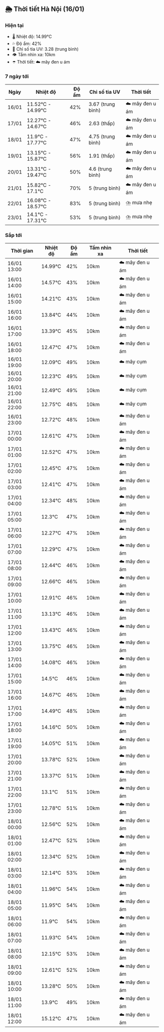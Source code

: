 ## 🌦️ Thời tiết Hà Nội (16/01)

### Hiện tại

- 🌡️ Nhiệt độ: 14.99℃
- 💦 Độ ẩm: 42%
- 🌟 Chỉ số tia UV: 3.28 (trung bình)
- 👁️ Tầm nhìn xa: 10km
- ☂️ Thời tiết: ☁️ mây đen u ám

### 7 ngày tới

| Ngày | Nhiệt độ | Độ ẩm | Chỉ số tia UV | Thời tiết |
| --- | --- | --- | --- | --- |
| 16/01 | 11.52℃ - 14.99℃ | 42% | 3.67 (trung bình) | ☁️ mây đen u ám |
| 17/01 | 12.27℃ - 14.67℃ | 46% | 2.63 (thấp) | ☁️ mây đen u ám |
| 18/01 | 11.9℃ - 17.77℃ | 47% | 4.75 (trung bình) | ☁️ mây đen u ám |
| 19/01 | 13.15℃ - 15.87℃ | 56% | 1.91 (thấp) | ☁️ mây đen u ám |
| 20/01 | 13.31℃ - 19.47℃ | 50% | 4.6 (trung bình) | ☁️ mây đen u ám |
| 21/01 | 15.82℃ - 17.1℃ | 70% | 5 (trung bình) | ☁️ mây đen u ám |
| 22/01 | 16.08℃ - 18.57℃ | 83% | 5 (trung bình) | ⛈️ mưa nhẹ |
| 23/01 | 14.1℃ - 17.31℃ | 53% | 5 (trung bình) | ⛈️ mưa nhẹ |

### Sắp tới

| Thời gian | Nhiệt độ | Độ ẩm | Tầm nhìn xa | Thời tiết |
| --- | --- | --- | --- | --- |
| 16/01 13:00 | 14.99℃ | 42% | 10km | ☁️ mây đen u ám |
| 16/01 14:00 | 14.57℃ | 43% | 10km | ☁️ mây đen u ám |
| 16/01 15:00 | 14.21℃ | 43% | 10km | ☁️ mây đen u ám |
| 16/01 16:00 | 13.84℃ | 44% | 10km | ☁️ mây đen u ám |
| 16/01 17:00 | 13.39℃ | 45% | 10km | ☁️ mây đen u ám |
| 16/01 18:00 | 12.47℃ | 47% | 10km | ☁️ mây đen u ám |
| 16/01 19:00 | 12.09℃ | 49% | 10km | ☁️ mây cụm |
| 16/01 20:00 | 12.23℃ | 49% | 10km | ☁️ mây cụm |
| 16/01 21:00 | 12.49℃ | 49% | 10km | ☁️ mây cụm |
| 16/01 22:00 | 12.75℃ | 48% | 10km | ☁️ mây cụm |
| 16/01 23:00 | 12.72℃ | 48% | 10km | ☁️ mây đen u ám |
| 17/01 00:00 | 12.61℃ | 47% | 10km | ☁️ mây đen u ám |
| 17/01 01:00 | 12.52℃ | 47% | 10km | ☁️ mây đen u ám |
| 17/01 02:00 | 12.45℃ | 47% | 10km | ☁️ mây đen u ám |
| 17/01 03:00 | 12.41℃ | 47% | 10km | ☁️ mây đen u ám |
| 17/01 04:00 | 12.34℃ | 48% | 10km | ☁️ mây đen u ám |
| 17/01 05:00 | 12.3℃ | 47% | 10km | ☁️ mây đen u ám |
| 17/01 06:00 | 12.27℃ | 47% | 10km | ☁️ mây đen u ám |
| 17/01 07:00 | 12.29℃ | 47% | 10km | ☁️ mây đen u ám |
| 17/01 08:00 | 12.44℃ | 46% | 10km | ☁️ mây đen u ám |
| 17/01 09:00 | 12.66℃ | 46% | 10km | ☁️ mây đen u ám |
| 17/01 10:00 | 12.91℃ | 46% | 10km | ☁️ mây đen u ám |
| 17/01 11:00 | 13.13℃ | 46% | 10km | ☁️ mây đen u ám |
| 17/01 12:00 | 13.43℃ | 46% | 10km | ☁️ mây đen u ám |
| 17/01 13:00 | 13.75℃ | 46% | 10km | ☁️ mây đen u ám |
| 17/01 14:00 | 14.08℃ | 46% | 10km | ☁️ mây đen u ám |
| 17/01 15:00 | 14.5℃ | 46% | 10km | ☁️ mây đen u ám |
| 17/01 16:00 | 14.67℃ | 46% | 10km | ☁️ mây đen u ám |
| 17/01 17:00 | 14.49℃ | 48% | 10km | ☁️ mây đen u ám |
| 17/01 18:00 | 14.16℃ | 50% | 10km | ☁️ mây đen u ám |
| 17/01 19:00 | 14.05℃ | 51% | 10km | ☁️ mây đen u ám |
| 17/01 20:00 | 13.78℃ | 52% | 10km | ☁️ mây đen u ám |
| 17/01 21:00 | 13.37℃ | 51% | 10km | ☁️ mây đen u ám |
| 17/01 22:00 | 13.1℃ | 51% | 10km | ☁️ mây đen u ám |
| 17/01 23:00 | 12.78℃ | 51% | 10km | ☁️ mây đen u ám |
| 18/01 00:00 | 12.56℃ | 52% | 10km | ☁️ mây đen u ám |
| 18/01 01:00 | 12.47℃ | 52% | 10km | ☁️ mây đen u ám |
| 18/01 02:00 | 12.34℃ | 52% | 10km | ☁️ mây đen u ám |
| 18/01 03:00 | 12.14℃ | 53% | 10km | ☁️ mây đen u ám |
| 18/01 04:00 | 11.96℃ | 54% | 10km | ☁️ mây đen u ám |
| 18/01 05:00 | 11.95℃ | 54% | 10km | ☁️ mây đen u ám |
| 18/01 06:00 | 11.9℃ | 54% | 10km | ☁️ mây đen u ám |
| 18/01 07:00 | 11.93℃ | 54% | 10km | ☁️ mây đen u ám |
| 18/01 08:00 | 12.15℃ | 53% | 10km | ☁️ mây đen u ám |
| 18/01 09:00 | 12.61℃ | 52% | 10km | ☁️ mây đen u ám |
| 18/01 10:00 | 13.28℃ | 50% | 10km | ☁️ mây đen u ám |
| 18/01 11:00 | 13.9℃ | 49% | 10km | ☁️ mây đen u ám |
| 18/01 12:00 | 15.12℃ | 47% | 10km | ☁️ mây đen u ám |
